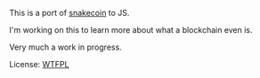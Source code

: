 This is a port of
[snakecoin](https://gist.github.com/aunyks/47d157f8bc7d1829a729c2a6a919c173) to
JS.

I'm working on this to learn more about what a blockchain even is.

Very much a work in progress.

License: [WTFPL](./LICENSE.md)
